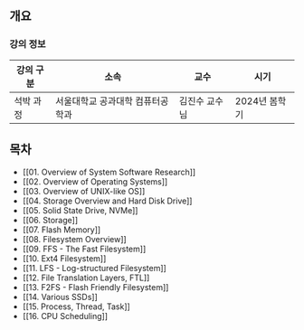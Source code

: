 ## 개요

### 강의 정보

| 강의 구분 | 소속                | 교수      | 시기        |
| ----- | ----------------- | ------- | --------- |
| 석박 과정 | 서울대학교 공과대학 컴퓨터공학과 | 김진수 교수님 | 2024년 봄학기 |

## 목차

- [[01. Overview of System Software Research]]
- [[02. Overview of Operating Systems]]
- [[03. Overview of UNIX-like OS]]
- [[04. Storage Overview and Hard Disk Drive]]
- [[05. Solid State Drive, NVMe]]
- [[06. Storage]]
- [[07. Flash Memory]]
- [[08. Filesystem Overview]]
- [[09. FFS - The Fast Filesystem]]
- [[10. Ext4 Filesystem]]
- [[11. LFS - Log-structured Filesystem]]
- [[12. File Translation Layers, FTL]]
- [[13. F2FS - Flash Friendly Filesystem]]
- [[14. Various SSDs]]
- [[15. Process, Thread, Task]]
- [[16. CPU Scheduling]]